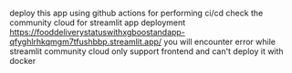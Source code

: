 deploy this app using github actions for performing ci/cd 
check the community cloud for streamlit app deployment https://fooddeliverystatuswithxgboostandapp-qfyghlrhkqmgm7tfushbbp.streamlit.app/
you will encounter error while streamlit community cloud only support frontend and can't deploy it with docker 
